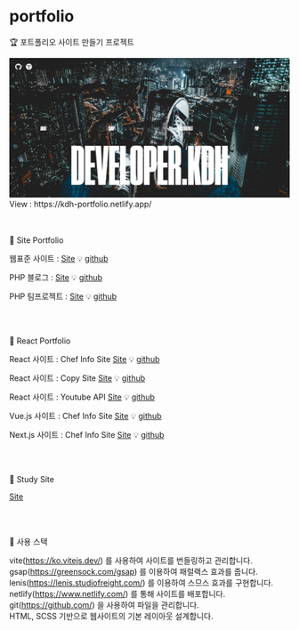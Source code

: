 # portfolio

🏆 포트폴리오 사이트 만들기 프로젝트

<img src="https://raw.githubusercontent.com/ehcjswo/portfolio/main/src/images/gitImg02.jpg" />
View : https://kdh-portfolio.netlify.app/
<br>
<br>
<br>

🎈 Site Portfolio 
<br>

웹표준 사이트 : [Site](https://ehcjswo.github.io/web2023/site/site1/index.html) 💡 [github](https://ehcjswo.github.io/web2023/site/site1/index.html)

PHP 블로그 : [Site](http://ehcjswo123.dothome.co.kr/main/main.php) 💡 [github](https://github.com/ehcjswo/php-blog)

PHP 팀프로젝트 : [Site](http://ehcjswo123.dothome.co.kr/php2/main/main.php) 💡 [github](https://github.com/ehcjswo/php-team)

<br><br>




🎁 React Portfolio 

React 사이트 : Chef Info Site [Site](https://dh2023-react01.netlify.app/) 💡 [github](https://github.com/ehcjswo/site2023-react01-)

React 사이트 : Copy Site [Site](https://dh2023-react02.netlify.app) 💡 [github](https://github.com/ehcjswo/site2023-react02-)

React 사이트 : Youtube API [Site](https://zesty-sunburst-3c2cfe.netlify.app/) 💡 [github](https://github.com/ehcjswo/site2023-youtube01)

Vue.js 사이트 : Chef Info Site [Site](https://dh2023-vue01.netlify.app/) 💡 [github](https://github.com/ehcjswo/site2023-vue01)

Next.js 사이트 : Chef Info Site [Site](https://dh-next01.netlify.app/) 💡 [github](https://github.com/ehcjswo/site2023-next01)

<br><br>



🎠 Study Site 

[Site](https://ehcjswo.github.io/web2023)

<br><br>


🔧 사용 스택

vite(https://ko.vitejs.dev/) 를 사용하여 사이트를 번들링하고 관리합니다.<br>
gsap(https://greensock.com/gsap) 를 이용하여 패럴랙스 효과를 줍니다.<br>
lenis(https://lenis.studiofreight.com/) 를 이용하여 스므스 효과를 구현합니다.<br>
netlify(https://www.netlify.com/) 를 통해 사이트를 배포합니다.<br>
git(https://github.com/) 을 사용하여 파일을 관리합니다.<br>
HTML, SCSS 기반으로 웹사이트의 기본 레이아웃 설계합니다.<br><br><br>

